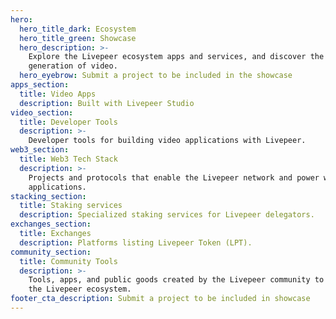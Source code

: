 ```yaml
---
hero:
  hero_title_dark: Ecosystem
  hero_title_green: Showcase
  hero_description: >-
    Explore the Livepeer ecosystem apps and services, and discover the next
    generation of video.
  hero_eyebrow: Submit a project to be included in the showcase
apps_section:
  title: Video Apps
  description: Built with Livepeer Studio
video_section:
  title: Developer Tools
  description: >-
    Developer tools for building video applications with Livepeer.
web3_section:
  title: Web3 Tech Stack
  description: >-
    Projects and protocols that enable the Livepeer network and power web3 video
    applications.
stacking_section:
  title: Staking services
  description: Specialized staking services for Livepeer delegators.
exchanges_section:
  title: Exchanges
  description: Platforms listing Livepeer Token (LPT).
community_section:
  title: Community Tools
  description: >-
    Tools, apps, and public goods created by the Livepeer community to support
    the Livepeer ecosystem.
footer_cta_description: Submit a project to be included in showcase
---
```

